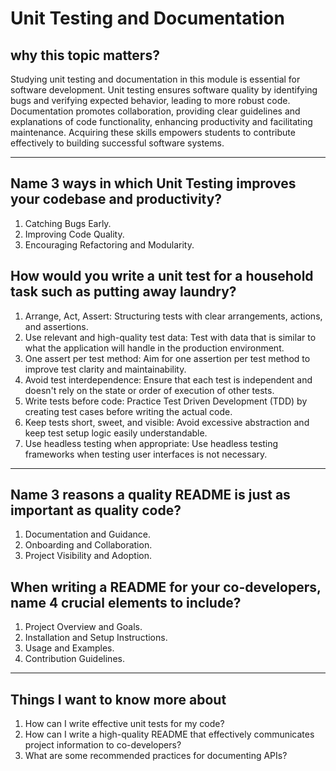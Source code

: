 # Unit Testing and Documentation

## why this topic matters?

Studying unit testing and documentation in this module is essential for software development. Unit testing ensures software quality by identifying bugs and verifying expected behavior, leading to more robust code. Documentation promotes collaboration, providing clear guidelines and explanations of code functionality, enhancing productivity and facilitating maintenance. Acquiring these skills empowers students to contribute effectively to building successful software systems.

---

## Name 3 ways in which Unit Testing improves your codebase and productivity?

1. Catching Bugs Early.
2. Improving Code Quality.
3. Encouraging Refactoring and Modularity.

## How would you write a unit test for a household task such as putting away laundry?

1. Arrange, Act, Assert: Structuring tests with clear arrangements, actions, and assertions.
2. Use relevant and high-quality test data: Test with data that is similar to what the application will handle in the production environment.
3. One assert per test method: Aim for one assertion per test method to improve test clarity and maintainability.
4. Avoid test interdependence: Ensure that each test is independent and doesn't rely on the state or order of execution of other tests.
5. Write tests before code: Practice Test Driven Development (TDD) by creating test cases before writing the actual code.
6. Keep tests short, sweet, and visible: Avoid excessive abstraction and keep test setup logic easily understandable.
7. Use headless testing when appropriate: Use headless testing frameworks when testing user interfaces is not necessary.

---

## Name 3 reasons a quality README is just as important as quality code?

1. Documentation and Guidance.
2. Onboarding and Collaboration.
3. Project Visibility and Adoption.


## When writing a README for your co-developers, name 4 crucial elements to include?

1. Project Overview and Goals.
2. Installation and Setup Instructions.
3. Usage and Examples.
4. Contribution Guidelines.


--- 

## Things I want to know more about

1. How can I write effective unit tests for my code?
2. How can I write a high-quality README that effectively communicates project information to co-developers?
3. What are some recommended practices for documenting APIs?
